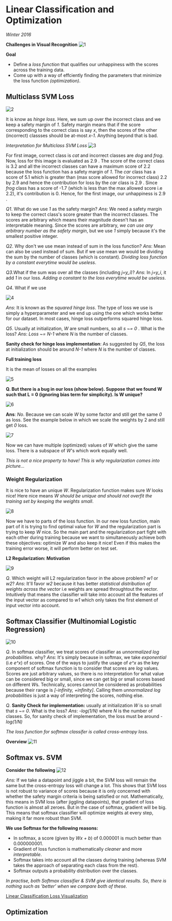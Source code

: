 # Linear Classification and Optimization

*Winter 2016*

**Challenges in Visual Recognition**
![1](/lectures/img/lec_3/1.png)

**Goal**

* Define a *loss function* that qualifies our unhappiness with the scores across the training data.
* Come up with a way of effciently finding the parameters that minimize the loss function *(optimization)*.

## Multiclass SVM Loss
![2](/lectures/img/lec_3/2.png)

It is know as *hinge loss*. Here, we sum up over the incorrect class and we keep a safety margin of *1*. Safety margin means that if the score corresponding to the correct class is say *x*, then the scores of the other (incorrect) classses should be at-most *x-1*. Anything beyond that is bad.

*Interpretation for Multiclass SVM Loss*
![3](/lectures/img/lec_3/3.png)

For first image, correct class is *cat* and incorrect classes are *dog* and *frog*. Now, loss for this image is evaluated as 2.9 . The score of the correct class is 3.2 and all the incorrect classes can have a maximum score of 2.2 because the loss function has a safety margin of *1*. The *car* class has a score of 5.1 which is greater than (max score allowed for incorrect class) 2.2 by 2.9 and hence the contribution for loss by the *car* class is 2.9 . Since *frog* class has a score of -1.7 (which is less than the max allowed score i.e 2.2), it's contribution is 0. Hence, for the first image, our unhappiness is 2.9 .

*Q1*. What do we use *1* as the safety margin?
*Ans*: We need a safety margin to keep the correct class's score greater than the incorrect classes. The scores are arbitrary which means their magnitude doesn't has an interpretable meaning. Since the scores are arbitrary, *we can use any arbitrary number as the safety margin*, but we use *1* simply because it's the smallest positive integer.

*Q2*. Why don't we use mean instead of sum in the loss function?
*Ans*: Mean can also be used instead of sum. But if we use mean we would be dividing the sum by the number of classes (which is constant). *Dividing loss function by a constant everytime would be useless*.

*Q3*.What if the sum was over all the classes (including *j=y_i*)?
*Ans*: In *j=y_i*, it add *1* in our loss. *Adding a constant to the loss everytime would be useless*.

*Q4*. What if we use

![4](/lectures/img/lec_3/4.png)

*Ans*: It is known as the *squared hinge loss*. The type of loss we use is simply a hyperparameter and we end up using the one which works better for our dataset. In most cases, hinge loss outperforms squared hinge loss.

*Q5*. Usually at initialization, *W* are small numbers, so all *s ~= 0* . What is the loss?
*Ans*: *Loss ~= N-1* where *N* is the number of classes.

**Sanity check for hinge loss implementation**: As suggested by *Q5*, the loss at initialization should be around *N-1* where *N* is the number of classes.

**Full training loss**

It is the mean of losses on all the examples

![5](/lectures/img/lec_3/5.png)

**Q. But there is a bug in our loss (show below). Suppose that we found W such that L = 0 (ignoring bias term for simplicity). Is W unique?**

![6](/lectures/img/lec_3/6.png)

**Ans**: *No*. Because we can scale *W* by some factor and still get the same *0* as loss. See the example below in which we scale the weights by 2 and still get *0* loss.

![7](/lectures/img/lec_3/7.png)

Now we can have multiple (optimized) values of *W* which give the same loss. There is a subspace of *W*'s which work equally well.

*This is not a nice property to have! This is why regularization comes into picture...*

### Weight Regularization

It is nice to have an unique *W*. Regularization function makes sure *W* looks nice! Here nice means *W should be unique and should not overfit the training set by keeping the weights small*.

![8](/lectures/img/lec_3/8.png)

Now we have to parts of the loss function. In our new loss function, main part of it is trying to find optimal value for *W* and the regularization part is trying to keep *W* nice. So the main part and the regularization part fight with each other during training because we want to simultaneously achieve both these objectives: optimize *W* and also keep it nice! Even if this makes the training error worse, it will perform better on test set.

**L2 Regularization: Motivation**

![9](/lectures/img/lec_3/9.png)

*Q*. Which weight will L2 regularization favor in the above problem? *w1* or *w2*?
*Ans*: It'll favor *w2* because it has better *statistical distribution of weights across the vector* i.e weights are spread throughtout the vector. Intuitively that means the classifier will take into account all the features of the input vector as compared to *w1* which only takes the first element of input vector into account.

## Softmax Classifier (Multinomial Logistic Regression)
![10](/lectures/img/lec_3/10.png)

*Q*. In softmax classifier, we treat scores of classifier as *unnormalized log probabilities*. why?
*Ans*: It's simply because in softmax, we take *exponential* (i.e *e^x*) of scores. One of the ways to justify the usage of *e^x* as the key component of softmax function is to consider that scores are *log* values. Scores are just arbitrary values, so there is no interpretation for what value can be considered big or small, since we can get big or small scores based on different *W*s. Technically, scores cannot be considered as probabilities because their range is *[-infinity, +infinity]*. Calling them *unnormalized log probabilities* is just a way of interpreting the scores, nothing else.

*Q*. **Sanity Check for implementation:** usually at initialization *W* is so small that *s ~= 0*. What is the loss?
*Ans*: *-log(1/N)* where *N* is the number of classes. So, for sanity check of implementation, the loss must be around *-log(1/N)*

*The loss function for softmax classifer is called cross-entropy loss.*

**Overview**
![11](/lectures/img/lec_3/11.png)

## Softmax vs. SVM

**Consider the following**
![12](/lectures/img/lec_3/12.png)

*Ans:* If we take a datapoint and jiggle a bit, the SVM loss will remain the same but the cross-entropy loss will change a lot. This shows that SVM loss is not robust to variance of scores because it is only concerned with whether the safety margin criteria is being satisfied or not. Mathematically, this means in SVM loss (after jiggling datapoints), that gradient of loss function is almost all zeroes. But in the case of softmax, gradient will be big. This means that softmax classifier will optimize weights at every step, making it far more robust than SVM.

**We use Softmax for the following reasons:**
* In softmax, a score (given by *Wx + b*) of 0.000001 is much better than 0.000000001.
* Gradient of loss function is mathematically *cleaner* and more *interpretable*.
* Softmax takes into account all the classes during training (whereas SVM takes the approach of separating each class from the rest).
* Softmax outputs a probability distribution over the classes.

*In practise, both Softmax classifier & SVM give identical results. So, there is nothing such as 'better' when we compare both of these.*

[Linear Classification Loss Visualization](http://vision.stanford.edu/teaching/cs231n-demos/linear-classify/)

## Optimization
